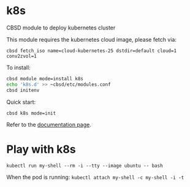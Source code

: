 # k8s
CBSD module to deploy kubernetes cluster

This module requires the kubernetes cloud image, please fetch via:

`cbsd fetch_iso name=cloud-kubernetes-25 dstdir=default cloud=1 conv2zvol=1`

To install:

```sh
cbsd module mode=install k8s
echo 'k8s.d' >> ~cbsd/etc/modules.conf
cbsd initenv
```

Quick start:

  `cbsd k8s mode=init`

  Refer to the [documentation page](https://www.bsdstore.ru/en/12.x/wf_k8s_ssi.html).


# Play with k8s

`kubectl run my-shell --rm -i --tty --image ubuntu -- bash`

When the pod is running: 
`kubectl attach my-shell -c my-shell -i -t`
